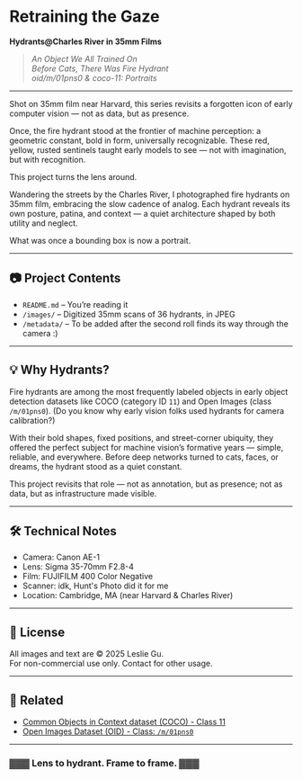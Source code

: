 # Retraining the Gaze  
**Hydrants@Charles River in 35mm Films**

> *An Object We All Trained On*  
> *Before Cats, There Was Fire Hydrant*  
> *oid/m/01pns0 & coco-11: Portraits*

---

Shot on 35mm film near Harvard, this series revisits a forgotten icon of early computer vision — not as data, but as presence.

Once, the fire hydrant stood at the frontier of machine perception: a geometric constant, bold in form, universally recognizable. These red, yellow, rusted sentinels taught early models to see — not with imagination, but with recognition.

This project turns the lens around.

Wandering the streets by the Charles River, I photographed fire hydrants on 35mm film, embracing the slow cadence of analog. Each hydrant reveals its own posture, patina, and context — a quiet architecture shaped by both utility and neglect.

What was once a bounding box is now a portrait.

---

## 📷 Project Contents
- `README.md` – You’re reading it
- `/images/` – Digitized 35mm scans of 36 hydrants, in JPEG
- `/metadata/` – To be added after the second roll finds its way through the camera :)

---

## 💡 Why Hydrants?

Fire hydrants are among the most frequently labeled objects in early object detection datasets like COCO (category ID `11`) and Open Images (class `/m/01pns0`). (Do you know why early vision folks used hydrants for camera calibration?)  

With their bold shapes, fixed positions, and street-corner ubiquity, they offered the perfect subject for machine vision’s formative years — simple, reliable, and everywhere. Before deep networks turned to cats, faces, or dreams, the hydrant stood as a quiet constant.  

This project revisits that role — not as annotation, but as presence; not as data, but as infrastructure made visible.

---

## 🛠️ Technical Notes
- Camera: Canon AE-1  
- Lens: Sigma 35-70mm F2.8-4
- Film: FUJIFILM 400 Color Negative
- Scanner: idk, Hunt's Photo did it for me  
- Location: Cambridge, MA (near Harvard & Charles River)  


---

## 📜 License
All images and text are © 2025 Leslie Gu.  
For non-commercial use only. Contact for other usage.

---

## 🔗 Related
- [Common Objects in Context dataset (COCO) - Class 11](https://cocodataset.org/#home)  
- [Open Images Dataset (OID) - Class: `/m/01pns0`](https://storage.googleapis.com/openimages/web/index.html#/entity/m/01pns0)  

---

### ▓▓▓ Lens to hydrant. Frame to frame. ▓▓▓
